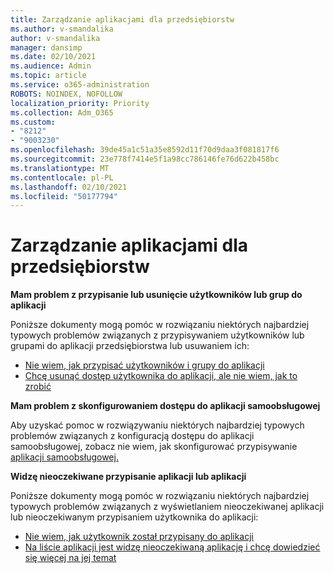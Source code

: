 ```yaml
---
title: Zarządzanie aplikacjami dla przedsiębiorstw
ms.author: v-smandalika
author: v-smandalika
manager: dansimp
ms.date: 02/10/2021
ms.audience: Admin
ms.topic: article
ms.service: o365-administration
ROBOTS: NOINDEX, NOFOLLOW
localization_priority: Priority
ms.collection: Adm_O365
ms.custom:
- "8212"
- "9003230"
ms.openlocfilehash: 39de45a1c51a35e8592d11f70d9daa3f081817f6
ms.sourcegitcommit: 23e778f7414e5f1a98cc786146fe76d622b458bc
ms.translationtype: MT
ms.contentlocale: pl-PL
ms.lasthandoff: 02/10/2021
ms.locfileid: "50177794"
---
```

# <a name="management-of-enterprise-apps"></a>Zarządzanie aplikacjami dla przedsiębiorstw

**Mam problem z przypisanie lub usunięcie użytkowników lub grup do aplikacji**

Poniższe dokumenty mogą pomóc w rozwiązaniu niektórych najbardziej typowych problemów związanych z przypisywaniem użytkowników lub grupami do aplikacji przedsiębiorstwa lub usuwaniem ich:

- [Nie wiem, jak przypisać użytkowników i grupy do aplikacji](https://docs.microsoft.com/azure/active-directory/manage-apps/assign-user-or-group-access-portal)
- [Chcę usunąć dostęp użytkownika do aplikacji, ale nie wiem, jak to zrobić](https://docs.microsoft.com/azure/active-directory/manage-apps/methods-for-removing-user-access)

**Mam problem z skonfigurowaniem dostępu do aplikacji samoobsługowej**

Aby uzyskać pomoc w rozwiązywaniu niektórych najbardziej typowych problemów związanych z konfiguracją dostępu do aplikacji samoobsługowej, zobacz nie wiem, jak skonfigurować przypisywanie [aplikacji samoobsługowej.](https://docs.microsoft.com/azure/active-directory/manage-apps/manage-self-service-access)

**Widzę nieoczekiwane przypisanie aplikacji lub aplikacji**

Poniższe dokumenty mogą pomóc w rozwiązaniu niektórych najbardziej typowych problemów związanych z wyświetlaniem nieoczekiwanej aplikacji lub nieoczekiwanym przypisaniem użytkownika do aplikacji:

- [Nie wiem, jak użytkownik został przypisany do aplikacji](https://docs.microsoft.com/azure/active-directory/manage-apps/ways-users-get-assigned-to-applications)
- [Na liście aplikacji jest widzę nieoczekiwaną aplikację i chcę dowiedzieć się więcej na jej temat](https://docs.microsoft.com/azure/active-directory/manage-apps/application-types)












